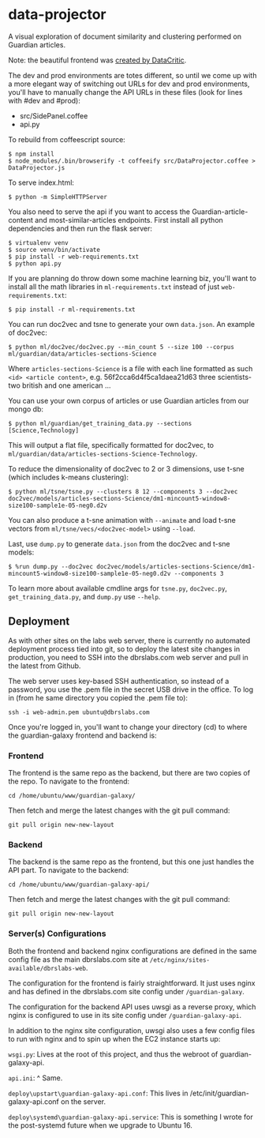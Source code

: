data-projector
==============
A visual exploration of document similarity and clustering performed on Guardian articles.

Note: the beautiful frontend was [created by DataCritic](ec2-54-88-15-234.compute-1.amazonaws.com).

The dev and prod environments are totes different, so until we come up with a more elegant way of switching out URLs for dev and prod environments, you'll have to manually change the API URLs in these files (look for lines with #dev and #prod):

* src/SidePanel.coffee
* api.py

To rebuild from coffeescript source:

    $ npm install
    $ node_modules/.bin/browserify -t coffeeify src/DataProjector.coffee > DataProjector.js

To serve index.html:

    $ python -m SimpleHTTPServer

You also need to serve the api if you want to access the Guardian-article-content and most-similar-articles endpoints. 
First install all python dependencies and then run the flask server:

    $ virtualenv venv
    $ source venv/bin/activate
    $ pip install -r web-requirements.txt
    $ python api.py

If you are planning do throw down some machine learning biz, you'll want to install all the math libraries in `ml-requirements.txt` instead of just `web-requirements.txt`:

    $ pip install -r ml-requirements.txt

You can run doc2vec and tsne to generate your own `data.json`. An example of doc2vec:

    $ python ml/doc2vec/doc2vec.py --min_count 5 --size 100 --corpus ml/guardian/data/articles-sections-Science

Where `articles-sections-Science` is a file with each line formatted as such `<id> <article content>`, e.g. 56f2cca6d4f5ca1daea21d63 three scientists-two british and one american ...

You can use your own corpus of articles or use Guardian articles from our mongo db:

    $ python ml/guardian/get_training_data.py --sections [Science,Technology]

This will output a flat file, specifically formatted for doc2vec, to `ml/guardian/data/articles-sections-Science-Technology`.

To reduce the dimensionality of doc2vec to 2 or 3 dimensions, use t-sne (which includes k-means clustering):

    $ python ml/tsne/tsne.py --clusters 8 12 --components 3 --doc2vec doc2vec/models/articles-sections-Science/dm1-mincount5-window8-size100-sample1e-05-neg0.d2v

You can also produce a t-sne animation with `--animate` and load t-sne vectors from `ml/tsne/vecs/<doc2vec-model>` using `--load`.

Last, use `dump.py` to generate `data.json` from the doc2vec and t-sne models:

    $ %run dump.py --doc2vec doc2vec/models/articles-sections-Science/dm1-mincount5-window8-size100-sample1e-05-neg0.d2v --components 3

To learn more about available cmdline args for `tsne.py`, `doc2vec.py`, `get_training_data.py`, and `dump.py` use `--help`.

## Deployment

As with other sites on the labs web server, there is currently no automated deployment process tied into git, so to deploy the latest site changes in production, you need to SSH into the dbrslabs.com web server and pull in the latest from Github.

The web server uses key-based SSH authentication, so instead of a password, you use the .pem file in the secret USB drive in the office. To log in (from he same directory you copied the .pem file to):

    ssh -i web-admin.pem ubuntu@dbrslabs.com

Once you're logged in, you'll want to change your directory (cd) to where the guardian-galaxy frontend and backend is:

### Frontend

The frontend is the same repo as the backend, but there are two copies of the repo. To navigate to the frontend:

    cd /home/ubuntu/www/guardian-galaxy/

Then fetch and merge the latest changes with the git pull command:

    git pull origin new-new-layout

### Backend

The backend is the same repo as the frontend, but this one just handles the API part. To navigate to the backend:

    cd /home/ubuntu/www/guardian-galaxy-api/

Then fetch and merge the latest changes with the git pull command:

    git pull origin new-new-layout

### Server(s) Configurations

Both the frontend and backend nginx configurations are defined in the same config file as the main dbrslabs.com site at `/etc/nginx/sites-available/dbrslabs-web`.

The configuration for the frontend is fairly straightforward. It just uses nginx and has defined in the dbrslabs.com site config under `/guardian-galaxy`.

The configuration for the backend API uses uwsgi as a reverse proxy, which nginx is configured to use in its site config under `/guardian-galaxy-api`. 

In addition to the nginx site configuration, uwsgi also uses a few config files to run with nginx and to spin up when the EC2 instance starts up:

`wsgi.py`: Lives at the root of this project, and thus the webroot of guardian-galaxy-api.

`api.ini`: ^ Same.

`deploy\upstart\guardian-galaxy-api.conf`: This lives in /etc/init/guardian-galaxy-api.conf on the server.

`deploy\systemd\guardian-galaxy-api.service`: This is something I wrote for the post-systemd future when we upgrade to Ubuntu 16.
